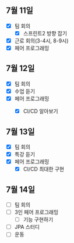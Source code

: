 ## 7월 11일

- [x] 팀 회의
  - [x] 스프린트2 방향 잡기
- [x] 근로 회의(3-4시, 8-9시)
- [x] 페어 프로그래밍

## 7월 12일

- [x] 팀 회의
- [x] 수업 듣기
- [x] 페어 프로그래밍
  - [x] CI/CD 알아보기


## 7월 13일

- [X] 팀 회의
- [X] 특강 듣기
- [X] 페어 프로그래밍
  - [x] CI/CD 최대한 구현

## 7월 14일

- [ ] 팀 회의
- [ ] 3인 페어 프로그래밍
  - [ ] 기능 구현하기
- [ ] JPA 스터디
- [ ] 운동
